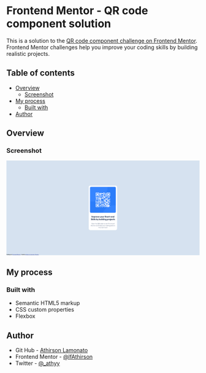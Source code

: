# Frontend Mentor - QR code component solution

This is a solution to the [QR code component challenge on Frontend Mentor](https://www.frontendmentor.io/challenges/qr-code-component-iux_sIO_H). Frontend Mentor challenges help you improve your coding skills by building realistic projects. 

## Table of contents

- [Overview](#overview)
  - [Screenshot](#screenshot)
- [My process](#my-process)
  - [Built with](#built-with)
- [Author](#author)

## Overview

### Screenshot

![](/images/solucao.jpg)
## My process

### Built with

- Semantic HTML5 markup
- CSS custom properties
- Flexbox

## Author

- Git Hub - [Athirson Lamonato](https://github.com/lfAthirson)
- Frontend Mentor - [@lfAthirson](https://www.frontendmentor.io/profile/lfAthirson)
- Twitter - [@_athyy](https://www.twitter.com/_athyy)

